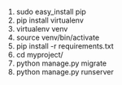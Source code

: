 1) sudo easy_install pip
2) pip install virtualenv
3) virtualenv venv
4) source venv/bin/activate
5) pip install -r requirements.txt
6) cd myproject/
7) python manage.py migrate
8) python manage.py runserver